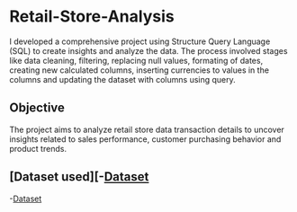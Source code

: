 # Retail-Store-Analysis
I developed a comprehensive project using Structure Query Language (SQL) to create insights and analyze the data. The process involved stages like data cleaning, filtering, replacing null values, formating of dates, creating new calculated columns, inserting currencies to values in the columns and updating the dataset with columns using query.
## Objective
The project aims to analyze retail store data transaction details to uncover insights related to sales performance, customer purchasing behavior and product trends.
## [Dataset used][-<a href= "https://https://github.com/Slyomeye/Retail-Store-Analysis/upload/main">Dataset</a>
-<a href= "https://github.com/Slyomeye/Retail-Store-Analysis/blob/main/retail_store_sales.csv">Dataset</a>
